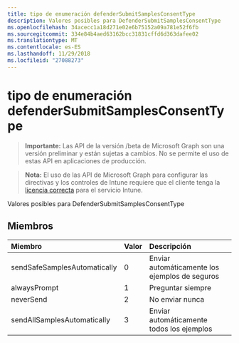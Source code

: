 ```yaml
---
title: tipo de enumeración defenderSubmitSamplesConsentType
description: Valores posibles para DefenderSubmitSamplesConsentType
ms.openlocfilehash: 34acecc1a18d271e02e6b75152a09a781e52f6fb
ms.sourcegitcommit: 334e84b4aed63162bcc31831cffd6d363dafee02
ms.translationtype: MT
ms.contentlocale: es-ES
ms.lasthandoff: 11/29/2018
ms.locfileid: "27088273"
---
```

# <a name="defendersubmitsamplesconsenttype-enum-type"></a>tipo de enumeración defenderSubmitSamplesConsentType

> **Importante:** Las API de la versión /beta de Microsoft Graph son una versión preliminar y están sujetas a cambios. No se permite el uso de estas API en aplicaciones de producción.

> **Nota:** El uso de las API de Microsoft Graph para configurar las directivas y los controles de Intune requiere que el cliente tenga la [licencia correcta](https://go.microsoft.com/fwlink/?linkid=839381) para el servicio Intune.

Valores posibles para DefenderSubmitSamplesConsentType
## <a name="members"></a>Miembros
|Miembro	|Valor|Descripción|
|:---|:---|:---|
|sendSafeSamplesAutomatically|0|Enviar automáticamente los ejemplos de seguros|
|alwaysPrompt|1|Preguntar siempre|
|neverSend|2|No enviar nunca|
|sendAllSamplesAutomatically|3|Enviar automáticamente todos los ejemplos|





